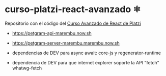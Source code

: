# curso-platzi-react-avanzado ⚛️

Repositorio con el código del [Curso Avanzado de React de Platzi](https://platzi.com/cursos/react-avanzado/)

- https://petgram-api-marembu.now.sh
- https://petgram-server-marembu.marembu.now.sh

- dependencias de DEV para async await: core-js y regenerator-runtime
- dependencia de DEV para que internet explorer soporte la API "fetch" whatwg-fetch